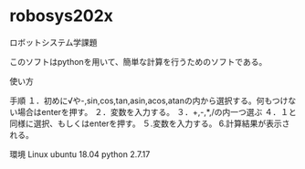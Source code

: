 # robosys202x
ロボットシステム学課題

このソフトはpythonを用いて、簡単な計算を行うためのソフトである。

使い方

手順
１．初めに√や-,sin,cos,tan,asin,acos,atanの内から選択する。何もつけない場合はenterを押す。
２．変数を入力する。
３．+,-,*,/の内一つ選ぶ
４．１と同様に選択、もしくはenterを押す。
５.変数を入力する。
6.計算結果が表示される。

環境
Linux ubuntu 18.04
python 2.7.17


